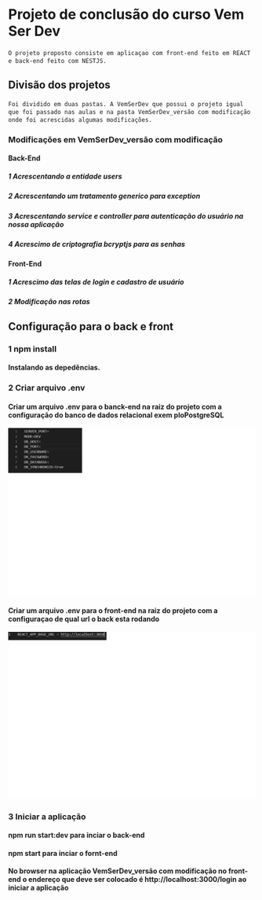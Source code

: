 # Projeto de conclusão do curso Vem Ser Dev

    O projeto proposto consiste em aplicaçao com front-end feito em REACT e back-end feito com NESTJS.

## Divisão dos projetos

    Foi dividido em duas pastas. A VemSerDev que possui o projeto igual que foi passado nas aulas e na pasta VemSerDev_versão com modificação onde foi acrescidas algumas modificações.

### Modificações em VemSerDev_versão com modificação

#### Back-End

##### 1 Acrescentando a entidade users
##### 2 Acrescentando um tratamento generico para exception
##### 3 Acrescentando service e controller para autenticação do usuário na nossa aplicação
##### 4 Acrescimo de criptografia bcryptjs para as senhas

#### Front-End

##### 1 Acrescimo das telas de login e cadastro de usuário
##### 2 Modificação nas rotas

## Configuração para o back e front

### 1 npm install

#### Instalando as depedências.

### 2 Criar arquivo .env

#### Criar um arquivo .env para o banck-end na raiz do projeto com a configuração do banco de dados relacional exem ploPostgreSQL

![plot](/img-README/.env-back-end.png)

#### Criar um arquivo .env para o front-end na raiz do projeto com a configuraçao de qual url o back esta rodando

![plot](/img-README/.env-front-end.png)


### 3 Iniciar a aplicação

#### npm run start:dev para inciar o back-end

#### npm start para inciar o fornt-end

#### No browser na aplicação VemSerDev_versão com modificação no front-end o endereço que deve ser colocado é http://localhost:3000/login ao iniciar a aplicação
